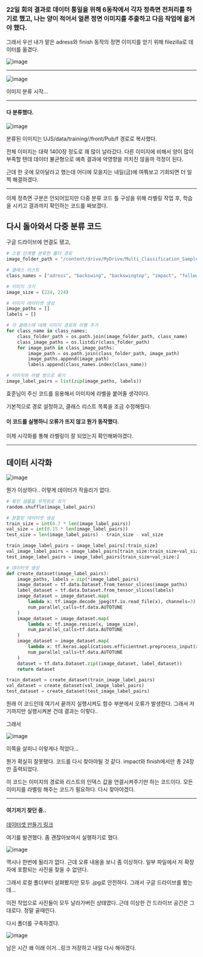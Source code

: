 ### 22일 회의 결과로 데이터 통일을 위해 6동작에서 각자 정측면 전처리를 하기로 했고, 나는 양이 적어서 얼른 정면 이미지를 추출하고 다음 작업에 옮겨야 했다.

그래서 우선 내가 맡은 adress와 finish 동작의 정면 이미지를 얻기 위해 filezilla로 데이터를 옮겼다.

![image](https://user-images.githubusercontent.com/84713532/227195190-f3a4910b-2404-4513-a70e-f14a71029852.png)

---

![image](https://user-images.githubusercontent.com/84713532/227195421-b01207d9-78c3-44a1-9418-dfa4c3ffd7c4.png)

이미지 분류 시작...

---

#### 다 분류했다.

![image](https://user-images.githubusercontent.com/84713532/227230291-3f95de9a-52d9-4605-9a4a-cc64dda170b8.png)

분류된 이미지는 UJS/data/training//front/Pub/f 경로로 복사했다.

전체 이미지는 대략 1400장 정도로 꽤 많이 날라갔다. 다른 이미지에 비해서 양이 많이 부족할 텐데 데이터 뷸균형으로 예측 결과에 악영향을 끼치진 않을까 걱정이 된다.

근데 한 곳에 모아달라고 했는데 어디에 모을지는 내일(금)에 여쭤보고 기회되면 더 일찍 해결하겠다.

---

이제 정측면 구분은 안되어있지만 다중 분류 코드 틀 구성을 위해 라벨링 작업 후, 학습을 시키고 결과까지 확인하는 코드를 짜보겠다.

## 다시 돌아와서 다중 분류 코드

구글 드라이브에 연결도 됐고,

```py
# 스윙 단계별 분류한 폴더 경로
image_folder_path = "/content/drive/MyDrive/Multi_Classification_Sample_Images/"

# 클래스 리스트
class_names = ["adress", "backswing", "backswingtop", "impact", "follow", "finish"]

# 이미지 크기
image_size = (224, 224)

# 이미지 데이터셋 생성
image_paths = []
labels = []

# 각 클래스에 대해 이미지 경로와 라벨 추가
for class_name in class_names:
    class_folder_path = os.path.join(image_folder_path, class_name)
    class_image_paths = os.listdir(class_folder_path)
    for image_path in class_image_paths:
        image_path = os.path.join(class_folder_path, image_path)
        image_paths.append(image_path)
        labels.append(class_names.index(class_name))

# 이미지와 라벨 쌍으로 묶기
image_label_pairs = list(zip(image_paths, labels))
```

효준님이 주신 코드를 응용해서 이미지에 라벨을 붙어줄 생각이다.

기본적으로 경로 설정하고, 클래스 리스트 목록을 조금 수정해줬다.

#### 이 코드를 실행하니 오류가 뜨지 않고 뭔가 동작했다.

이제 시각화를 통해 라벨링이 잘 되었는지 확인해봐야겠다.

---

## 데이터 시각화

![image](https://user-images.githubusercontent.com/84713532/227245249-fecba60f-06c7-4ede-8934-39e832ee8ad0.png)

뭔가 이상하다.. 이렇게 데이터가 작을리가 없다.

```py
# 묶인 샘플을 무작위로 섞기
random.shuffle(image_label_pairs)

# 분할된 데이터셋 생성
train_size = int(0.7 * len(image_label_pairs))
val_size = int(0.15 * len(image_label_pairs))
test_size = len(image_label_pairs) - train_size - val_size

train_image_label_pairs = image_label_pairs[:train_size]
val_image_label_pairs = image_label_pairs[train_size:train_size+val_size]
test_image_label_pairs = image_label_pairs[train_size+val_size:]

# 데이터셋 생성
def create_dataset(image_label_pairs):
    image_paths, labels = zip(*image_label_pairs)
    image_dataset = tf.data.Dataset.from_tensor_slices(image_paths)
    label_dataset = tf.data.Dataset.from_tensor_slices(labels)
    image_dataset = image_dataset.map(
        lambda x: tf.image.decode_jpeg(tf.io.read_file(x), channels=3),
        num_parallel_calls=tf.data.AUTOTUNE
    )
    image_dataset = image_dataset.map(
        lambda x: tf.image.resize(x, image_size),
        num_parallel_calls=tf.data.AUTOTUNE
    )
    image_dataset = image_dataset.map(
        lambda x: tf.keras.applications.efficientnet.preprocess_input(x),
        num_parallel_calls=tf.data.AUTOTUNE
    )
    dataset = tf.data.Dataset.zip((image_dataset, label_dataset))
    return dataset

train_dataset = create_dataset(train_image_label_pairs)
val_dataset = create_dataset(val_image_label_pairs)
test_dataset = create_dataset(test_image_label_pairs)
```

원래 이 코드인데 여기서 끝까지 실행시켜도 함수 부분에서 오류가 발생한다.
그래서 저기까지만 실행시켜본 건데 결과는 이렇다..

그래서 

![image](https://user-images.githubusercontent.com/84713532/227246082-e4d0d20a-34b4-4e42-970c-4cc4e3ab5df2.png)

이쪽을 살피니 이렇게나 적었다...

뭔가 확실히 잘못됐다. 코드를 다시 찾아야될 것 같다.
impact와 finish에서만 총 24장만 출력되었다.

이 코드는 이미지의 경로와 리스트의 인덱스 값을 연결시켜주기만 하는 코드이다. 모든 이미지를 라벨링 해주는 코드가 필요하다. 다시 찾아야겠다.

---

#### 여기저기 찾던 중..

[데이터셋 만들기 링크](https://data-panic.tistory.com/13)

여기를 발견했다. 좀 괜찮아보여서 실행하기로 했다.

![image](https://user-images.githubusercontent.com/84713532/227260351-a9cd26e1-e859-4f5f-8ea4-e8cadc846a31.png)

역시나 한번에 될리가 없다. 근데 오류 내용을 보니 좀 이상하다. 일부 파일에서 저 확장자에 포함되는 사진을 찾을 수 없댄다.

그래서 로컬 폴더부터 살펴봤지만 모두 .jpg로 안전하다. 그래서 구글 드라이브를 봤는데...

이전 작업으로 사진들이 모두 날라가버린 상태였다..근데 이상한 건 드라이브 공간은 그대로다. 정말 골때린다.

다시 폴더를 구축하겠다.

![image](https://user-images.githubusercontent.com/84713532/227262504-b9363c94-a6ea-4db1-9d08-09abecc1aa64.png)

남은 시간 왜 이래 이거...링크 저장하고 내일 다시 해야겠다.
